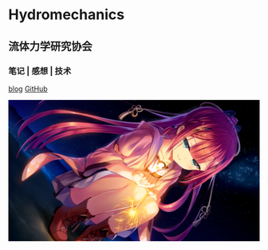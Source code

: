 
# **Hydromechanics**
## 流体力学研究协会
### 笔记 | 感想 | 技术


[blog](https://hyhydromechanics.github.io/PersonalBlog/blog/#/)
[GitHub](https://github.com/HyHydromechanics/)
<!-- background image -->
![](./bg.png)